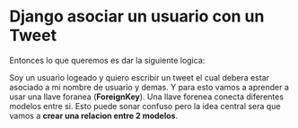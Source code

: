 # Django asociar un usuario con un Tweet

Entonces lo que queremos es dar la siguiente logica:

Soy un usuario logeado y quiero escribir un tweet el cual debera estar asociado a mi nombre de usuario y demas. Y para esto vamos a aprender a usar una llave foranea (**ForeignKey**). Una llave forenea conecta diferentes modelos entre si. Esto puede sonar confuso pero la idea central sera que vamos a **crear una relacion entre 2 modelos**.

